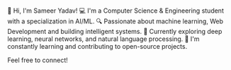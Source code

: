 👋 Hi, I'm Sameer Yadav!
💻 I'm a Computer Science & Engineering student with a specialization in AI/ML.
🔍 Passionate about machine learning, Web Development and building intelligent systems.
🚀 Currently exploring deep learning, neural networks, and natural language processing.
🌱 I'm constantly learning and contributing to open-source projects.

Feel free to connect!

